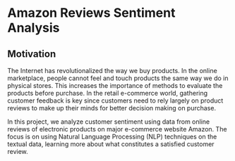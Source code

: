 # Amazon Reviews Sentiment Analysis

## Motivation

The Internet has revolutionalized the way we buy products. In the online marketplace, people cannot feel and touch products the same way we do in physical 
stores. This increases the importance of methods to evaluate the products before purchase. In the retail e-commerce world, gathering customer feedback is key 
since customers need to rely largely on product reviews to make up their minds for better decision making on purchase.

In this project, we analyze customer sentiment using data from online reviews of electronic products on major e-commerce website Amazon. The focus is on using
Natural Language Processing (NLP) techniques on the textual data, learning more about what constitutes a satisfied customer review.
